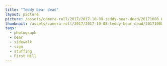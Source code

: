 ```yaml
---
title: "Teddy bear dead"
layout: picture
picture: /assets/camera-roll/2017/2017-10-08-teddy-bear-dead/20171008_050600397_iOS.jpg
thumbnail: /assets/camera-roll/2017/2017-10-08-teddy-bear-dead/20171008_050600397_iOS-thumbnail.jpg
tags:
  - photograph
  - bear
  - sidewalk
  - sign
  - stuffing
  - First Hill
---
```

